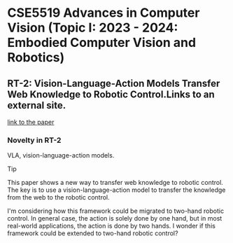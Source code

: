 # CSE5519 Advances in Computer Vision (Topic I: 2023 - 2024: Embodied Computer Vision and Robotics)

## RT-2: Vision-Language-Action Models Transfer Web Knowledge to Robotic Control.Links to an external site.

[link to the paper](https://arxiv.org/abs/2307.15818)

### Novelty in RT-2

VLA, vision-language-action models.

> [!TIP]
>
> This paper shows a new way to transfer web knowledge to robotic control. The key is to use a vision-language-action model to transfer the knowledge from the web to the robotic control.
>
> I'm considering how this framework could be migrated to two-hand robotic control. In general case, the action is solely done by one hand, but in most real-world applications, the action is done by two hands. I wonder if this framework could be extended to two-hand robotic control?